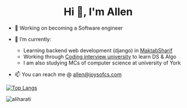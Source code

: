 <h1 align="center">Hi 👋, I'm Allen</h1>

- 🔭 Working on becoming a Software engineer

- 🌱 I’m currently:
  - Learning backend web development (django) in [MaktabSharif](https://maktabsharif.ir)
  - Working through [Coding interview university](https://github.com/jwasham/coding-interview-university) to learn DS & Algo
  - I am also studying MCs of computer science at university of York

- 📫 You can reach me @ allen@joysofcs.com

[![Top Langs](https://github-readme-stats.vercel.app/api/top-langs/?username=aliharati&count_private=true)](https://github.com/anuraghazra/github-readme-stats)

<p><img align="center" src="https://github-readme-streak-stats.herokuapp.com/?user=aliharati&" alt="aliharati" /></p>
